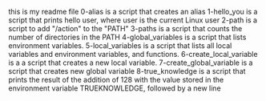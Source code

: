 this is my readme file
0-alias is a script that creates an alias
1-hello_you is a script that prints hello user, where user is the current Linux user
2-path is a script to add "/action" to the "PATH"
3-paths is a script that counts the number of directories in the PATH
4-global_variables is a script that lists environment variables.
5-local_variables is  a script that lists all local variables and environment variables, and functions.
6-create_local_variable is a a script that creates a new local variable.
7-create_global_variable is a script that creates new global variable
8-true_knowledge is  a script that prints the result of the addition of 128 with the value stored in the environment variable TRUEKNOWLEDGE, followed by a new line

